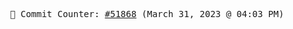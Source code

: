 <p align="center">
    <samp>
        📮 Commit Counter: <a href="https://github.com/Javascript-void0/Javascript-void0/commits/main">#51868</a> (March 31, 2023 @ 04:03 PM)
    </samp>
</p>